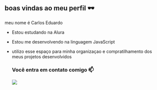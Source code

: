 ## boas vindas ao meu perfil 🕶️


meu nome é Carlos Eduardo


- Estou estudando na Alura
- Estou me desenvolvendo na linguagem JavaScript
- utilizo esse espaço para minha organizaçao e compratilhamento dos meus projetos desenvolvidos

  ### Você entra em contato comigo 📫

  ![](https://media.tenor.com/mfdT9MRrFEMAAAAi/gojo-twerk-gojo-satoru.gif)

  

